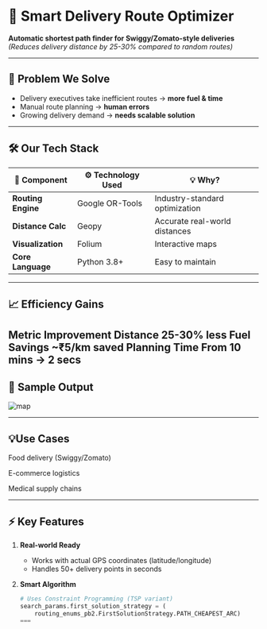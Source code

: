 # 🚀 Smart Delivery Route Optimizer

**Automatic shortest path finder for Swiggy/Zomato-style deliveries**  
*(Reduces delivery distance by 25-30% compared to random routes)*

---

## 📌 Problem We Solve
- Delivery executives take inefficient routes → **more fuel & time**
- Manual route planning → **human errors**
- Growing delivery demand → **needs scalable solution**

---
## 🛠️ Our Tech Stack

| 🧩 Component         | ⚙️ Technology Used  | 💡 Why?                              |
|----------------------|----------------------|--------------------------------------|
| **Routing Engine**   | Google OR-Tools      | Industry-standard optimization       |
| **Distance Calc**    | Geopy                | Accurate real-world distances        |
| **Visualization**    | Folium               | Interactive maps                     |
| **Core Language**    | Python 3.8+           | Easy to maintain                     |


---
## 📈 Efficiency Gains
Metric	Improvement
Distance	25-30% less
Fuel Savings	~₹5/km saved
Planning Time	From 10 mins → 2 secs
---




## 📸 Sample Output
![map](https://github.com/user-attachments/assets/77bdecfa-b569-434a-9861-e4e70aa36fad)




---
## 💡Use Cases
Food delivery (Swiggy/Zomato)

E-commerce logistics

Medical supply chains

---

## ⚡ Key Features
1. **Real-world Ready**
   - Works with actual GPS coordinates (latitude/longitude)
   - Handles 50+ delivery points in seconds

2. **Smart Algorithm**  
   ```python
   # Uses Constraint Programming (TSP variant)
   search_params.first_solution_strategy = (
       routing_enums_pb2.FirstSolutionStrategy.PATH_CHEAPEST_ARC)
   ===
